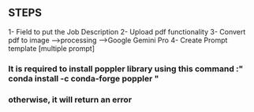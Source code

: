 
## STEPS

1- Field to put the Job Description
2- Upload pdf functionality
3-  Convert pdf to image -->processing -->Google Gemini Pro
4- Create Prompt template [multiple prompt]

### It is required to install poppler library using this command :" conda install -c conda-forge poppler "
### otherwise, it will return an error